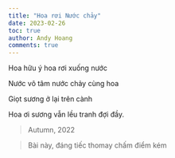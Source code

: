 ```yaml
---
title: "Hoa rơi Nước chảy"
date: 2023-02-26
toc: true
author: Andy Hoang
comments: true
---
```


Hoa hữu ý hoa rơi xuống nước

Nước vô tâm nước chảy cùng hoa

Giọt sương ở lại trên cành

Hoa ơi sương vẫn lều tranh đợi đầy.


> Autumn, 2022

> Bài này, đáng tiếc thomay chấm điểm kém
